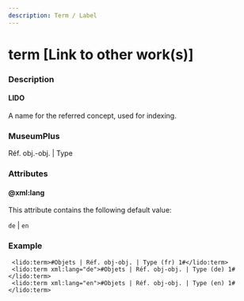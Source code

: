 ```yaml
---
description: Term / Label
---
```


# term \[Link to other work(s)]

### Description

#### LIDO

A name for the referred concept, used for indexing.

### MuseumPlus

Réf. obj.-obj. | Type

### Attributes

#### @xml:lang

This attribute contains the following default value:

`de` | `en`

### Example

```markup
 <lido:term>#Objets | Réf. obj-obj. | Type (fr) 1#</lido:term>
 <lido:term xml:lang="de">#Objets | Réf. obj-obj. | Type (de) 1#</lido:term>
 <lido:term xml:lang="en">#Objets | Réf. obj-obj. | Type (en) 1#</lido:term>
```
